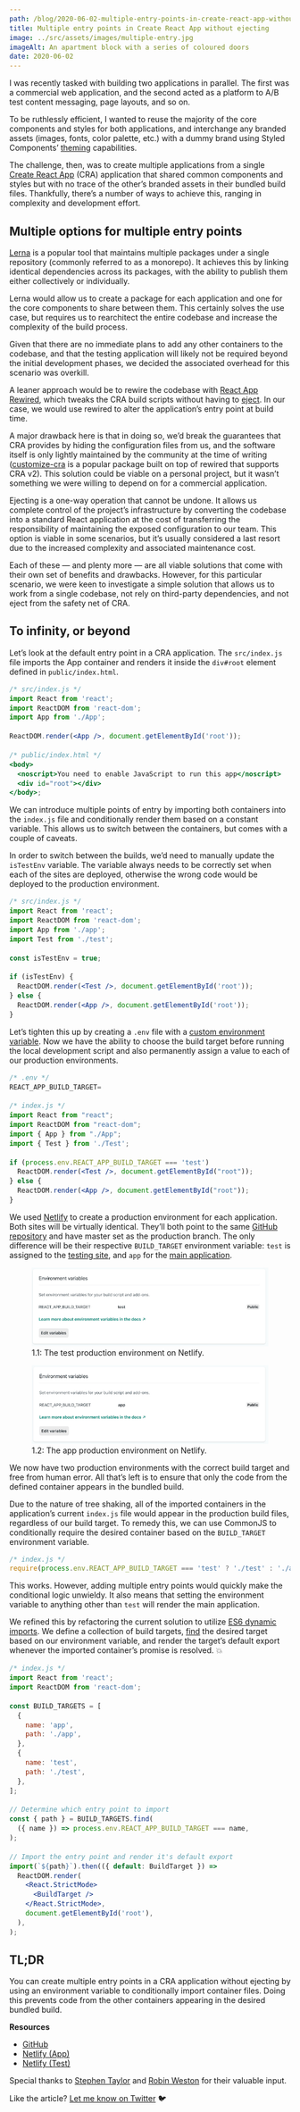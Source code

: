 ```yaml
---
path: /blog/2020-06-02-multiple-entry-points-in-create-react-app-without-ejecting
title: Multiple entry points in Create React App without ejecting
image: ../src/assets/images/multiple-entry.jpg
imageAlt: An apartment block with a series of coloured doors
date: 2020-06-02
---
```


I was recently tasked with building two applications in parallel. The first was a commercial web application, and the second acted as a platform to A/B test content messaging, page layouts, and so on.

To be ruthlessly efficient, I wanted to reuse the majority of the core components and styles for both applications, and interchange any branded assets (images, fonts, color palette, etc.) with a dummy brand using Styled Components’ [theming](https://styled-components.com/docs/advanced#theming) capabilities.

The challenge, then, was to create multiple applications from a single [Create React App](https://github.com/facebook/create-react-app) (CRA) application that shared common components and styles but with no trace of the other’s branded assets in their bundled build files. Thankfully, there’s a number of ways to achieve this, ranging in complexity and development effort.

## Multiple options for multiple entry points

[Lerna](https://github.com/lerna/lerna) is a popular tool that maintains multiple packages under a single repository (commonly referred to as a monorepo). It achieves this by linking identical dependencies across its packages, with the ability to publish them either collectively or individually.

Lerna would allow us to create a package for each application and one for the core components to share between them. This certainly solves the use case, but requires us to rearchitect the entire codebase and increase the complexity of the build process.

Given that there are no immediate plans to add any other containers to the codebase, and that the testing application will likely not be required beyond the initial development phases, we decided the associated overhead for this scenario was overkill.

A leaner approach would be to rewire the codebase with [React App Rewired](https://github.com/timarney/react-app-rewired), which tweaks the CRA build scripts without having to [eject](https://create-react-app.dev/docs/available-scripts/#npm-run-eject). In our case, we would use rewired to alter the application’s entry point at build time.

A major drawback here is that in doing so, we’d break the guarantees that CRA provides by hiding the configuration files from us, and the software itself is only lightly maintained by the community at the time of writing ([customize-cra](https://github.com/arackaf/customize-cra) is a popular package built on top of rewired that supports CRA v2). This solution could be viable on a personal project, but it wasn’t something we were willing to depend on for a commercial application.

Ejecting is a one-way operation that cannot be undone. It allows us complete control of the project’s infrastructure by converting the codebase into a standard React application at the cost of transferring the responsibility of maintaining the exposed configuration to our team. This option is viable in some scenarios, but it’s usually considered a last resort due to the increased complexity and associated maintenance cost.

Each of these — and plenty more — are all viable solutions that come with their own set of benefits and drawbacks. However, for this particular scenario, we were keen to investigate a simple solution that allows us to work from a single codebase, not rely on third-party dependencies, and not eject from the safety net of CRA.

## To infinity, or beyond

Let’s look at the default entry point in a CRA application. The `src/index.js` file imports the App container and renders it inside the `div#root` element defined in `public/index.html`.

```jsx
/* src/index.js */
import React from 'react';
import ReactDOM from 'react-dom';
import App from './App';

ReactDOM.render(<App />, document.getElementById('root'));

/* public/index.html */
<body>
  <noscript>You need to enable JavaScript to run this app</noscript>
  <div id="root"></div>
</body>;
```

We can introduce multiple points of entry by importing both containers into the `index.js` file and conditionally render them based on a constant variable. This allows us to switch between the containers, but comes with a couple of caveats.

In order to switch between the builds, we’d need to manually update the `isTestEnv` variable. The variable always needs to be correctly set when each of the sites are deployed, otherwise the wrong code would be deployed to the production environment.

```jsx
/* src/index.js */
import React from 'react';
import ReactDOM from 'react-dom';
import App from './app';
import Test from './test';

const isTestEnv = true;

if (isTestEnv) {
  ReactDOM.render(<Test />, document.getElementById('root'));
} else {
  ReactDOM.render(<App />, document.getElementById('root'));
}
```

Let’s tighten this up by creating a `.env` file with a [custom environment variable](https://create-react-app.dev/docs/adding-custom-environment-variables/). Now we have the ability to choose the build target before running the local development script and also permanently assign a value to each of our production environments.

```jsx
/* .env */
REACT_APP_BUILD_TARGET=

/* index.js */
import React from "react";
import ReactDOM from "react-dom";
import { App } from "./App";
import { Test } from './Test';

if (process.env.REACT_APP_BUILD_TARGET === 'test')
  ReactDOM.render(<Test />, document.getElementById("root"));
} else {
  ReactDOM.render(<App />, document.getElementById("root"));
}
```

We used [Netlify](https://www.netlify.com/) to create a production environment for each application. Both sites will be virtually identical. They’ll both point to the same [GitHub repository](https://github.com/phunkren/multiple-entry-points) and have master set as the production branch. The only difference will be their respective `BUILD_TARGET` environment variable: `test` is assigned to the [testing site](https://multiple-entry-points-test.netlify.app/), and `app` for the [main application](https://multiple-entry-points-app.netlify.app/).

<figure>
	<img src="../src/assets/images/entry-point-test.jpg" alt="The test production environment on Netlify."/>
  <figcaption>1.1: The test production environment on Netlify.</figcaption>
</figure>

<figure>
	<img src="../src/assets/images/entry-point-app.jpg" alt="The app production environment on Netlify"//>
  <figcaption>1.2: The app production environment on Netlify.</figcaption>
</figure>

We now have two production environments with the correct build target and free from human error. All that’s left is to ensure that only the code from the defined container appears in the bundled build.

Due to the nature of tree shaking, all of the imported containers in the application’s current `index.js` file would appear in the production build files, regardless of our build target. To remedy this, we can use CommonJS to conditionally require the desired container based on the `BUILD_TARGET` environment variable.

```jsx
/* index.js */
require(process.env.REACT_APP_BUILD_TARGET === 'test' ? './test' : './app');
```

This works. However, adding multiple entry points would quickly make the conditional logic unwieldy. It also means that setting the environment variable to anything other than `test` will render the main application.

We refined this by refactoring the current solution to utilize [ES6 dynamic imports](https://developer.mozilla.org/en-US/docs/Web/JavaScript/Reference/Statements/import#Dynamic_Imports). We define a collection of build targets, [find](https://developer.mozilla.org/en-US/docs/Web/JavaScript/Reference/Global_Objects/Array/find) the desired target based on our environment variable, and render the target’s default export whenever the imported container’s promise is resolved. 💥

```jsx
/* index.js */
import React from 'react';
import ReactDOM from 'react-dom';

const BUILD_TARGETS = [
  {
    name: 'app',
    path: './app',
  },
  {
    name: 'test',
    path: './test',
  },
];

// Determine which entry point to import
const { path } = BUILD_TARGETS.find(
  ({ name }) => process.env.REACT_APP_BUILD_TARGET === name,
);

// Import the entry point and render it's default export
import(`${path}`).then(({ default: BuildTarget }) =>
  ReactDOM.render(
    <React.StrictMode>
      <BuildTarget />
    </React.StrictMode>,
    document.getElementById('root'),
  ),
);
```

## TL;DR

You can create multiple entry points in a CRA application without ejecting by using an environment variable to conditionally import container files. Doing this prevents code from the other containers appearing in the desired bundled build.

**Resources**

- [GitHub](https://github.com/phunkren/multiple-entry-points)
- [Netlify (App)](https://multiple-entry-points-app.netlify.app)
- [Netlify (Test)](https://multiple-entry-points-test.netlify.app)

Special thanks to [Stephen Taylor](https://twitter.com/meandmycode) and [Robin Weston](https://twitter.com/robinweston) for their valuable input.

Like the article? [Let me know on Twitter](https://twitter.com/phunkren) 🐦
